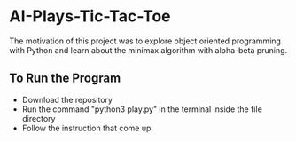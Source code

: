 # AI-Plays-Tic-Tac-Toe

The motivation of this project was to explore object oriented programming with Python and learn about the minimax algorithm with alpha-beta pruning.

## To Run the Program 
* Download the repository
* Run the command "python3 play.py" in the terminal inside the file directory 
* Follow the instruction that come up
